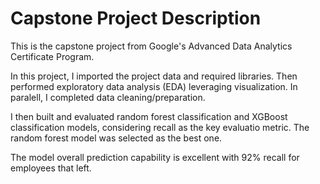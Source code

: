 # Capstone Project Description

This is the capstone project from Google's Advanced Data Analytics Certificate Program.

In this project, I imported the project data and required libraries.  Then performed exploratory data analysis (EDA) leveraging visualization.  In paralell, I completed data cleaning/preparation.

I then built and evaluated random forest classification and XGBoost classification models, considering recall as the key evaluatio metric.  The random forest model was selected as the best one.  

The model overall prediction capability is excellent with 92% recall for employees that left.